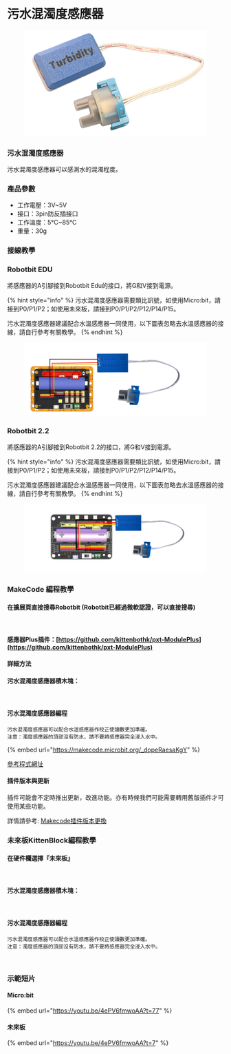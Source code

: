# 污水混濁度感應器

<figure><img src="../.gitbook/assets/turbidity_ver2.png" alt=""><figcaption></figcaption></figure>

### 污水混濁度感應器

污水混濁度感應器可以感測水的混濁程度。

### 產品參數

* 工作電壓：3V\~5V
* 接口：3pin防反插接口
* 工作溫度：5°C\~85°C
* 重量：30g

### 接線教學

### Robotbit EDU

將感應器的A引腳接到Robotbit Edu的接口，將G和V接到電源。

{% hint style="info" %}
污水混濁度感應器需要類比訊號，如使用Micro:bit，請接到P0/P1/P2；如使用未來板，請接到P0/P1/P2/P12/P14/P15。&#x20;

污水混濁度感應器建議配合水溫感應器一同使用，以下圖表忽略去水溫感應器的接線，請自行參考有關教學。
{% endhint %}

<figure><img src="../.gitbook/assets/turbidity_edu.png" alt=""><figcaption></figcaption></figure>

### Robotbit 2.2

將感應器的A引腳接到Robotbit 2.2的接口，將G和V接到電源。

{% hint style="info" %}
污水混濁度感應器需要類比訊號，如使用Micro:bit，請接到P0/P1/P2；如使用未來板，請接到P0/P1/P2/P12/P14/P15。&#x20;

污水混濁度感應器建議配合水溫感應器一同使用，以下圖表忽略去水溫感應器的接線，請自行參考有關教學。
{% endhint %}

<figure><img src="../.gitbook/assets/turbidity_2.2.png" alt=""><figcaption></figcaption></figure>

### MakeCode 編程教學

#### 在擴展頁直接搜尋Robotbit (Robotbit已經過微軟認證，可以直接搜尋)

<figure><img src="https://kittenbothk.readthedocs.io/en/latest/_images/robotbit_search.gif" alt=""><figcaption></figcaption></figure>

#### 感應器Plus插件：[https://github.com/kittenbothk/pxt-ModulePlus](https://github.com/kittenbothk/pxt-ModulePlus)

#### 詳細方法

#### 污水混濁度感應器積木塊：

<figure><img src="https://kittenbothk.readthedocs.io/en/latest/_images/turbidity2.png" alt=""><figcaption></figcaption></figure>

#### 污水混濁度感應器編程

```
污水混濁度感應器可以配合水溫感應器作校正使讀數更加準確。
注意：濁度感應器的頂部沒有防水，請不要將感應器完全浸入水中。
```

{% embed url="https://makecode.microbit.org/_dopeRaesaKgY" %}

[參考程式網址](https://makecode.microbit.org/\_WjmH6zahVTUe)

#### 插件版本與更新

插件可能會不定時推出更新，改進功能。亦有時候我們可能需要轉用舊版插件才可使用某些功能。

詳情請參考: [Makecode插件版本更換](https://kittenbothk.readthedocs.io/en/latest/Makecode/makecode\_extensionUpdate.html)

### 未來板KittenBlock編程教學

#### 在硬件欄選擇『未來板』

<figure><img src="https://kittenbothk.readthedocs.io/en/latest/_images/turbidity_kb1.png" alt=""><figcaption></figcaption></figure>

#### 污水混濁度感應器積木塊：

<figure><img src="https://kittenbothk.readthedocs.io/en/latest/_images/turbidity_kb2.png" alt=""><figcaption></figcaption></figure>

#### 污水混濁度感應器編程

```
污水混濁度感應器可以配合水溫感應器作校正使讀數更加準確。
注意：濁度感應器的頂部沒有防水，請不要將感應器完全浸入水中。
```

<figure><img src="https://kittenbothk.readthedocs.io/en/latest/_images/turbidity_kb3.png" alt=""><figcaption></figcaption></figure>

### 示範短片

#### Micro:bit

{% embed url="https://youtu.be/4ePV6fmwoAA?t=77" %}

#### 未來板

{% embed url="https://youtu.be/4ePV6fmwoAA?t=7" %}
